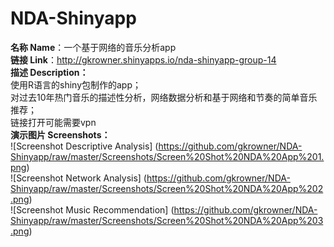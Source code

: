 # NDA-Shinyapp
**名称 Name**：一个基于网络的音乐分析app  
**链接 Link**：http://gkrowner.shinyapps.io/nda-shinyapp-group-14   
**描述 Description：**  
使用R语言的shiny包制作的app；  
对过去10年热门音乐的描述性分析，网络数据分析和基于网络和节奏的简单音乐推荐；   
链接打开可能需要vpn  
**演示图片 Screenshots：**  
![Screenshot Descriptive Analysis] (https://github.com/gkrowner/NDA-Shinyapp/raw/master/Screenshots/Screen%20Shot%20NDA%20App%201.png)  
![Screenshot Network Analysis] (https://github.com/gkrowner/NDA-Shinyapp/raw/master/Screenshots/Screen%20Shot%20NDA%20App%202.png)  
![Screenshot Music Recommendation] (https://github.com/gkrowner/NDA-Shinyapp/raw/master/Screenshots/Screen%20Shot%20NDA%20App%203.png)  
